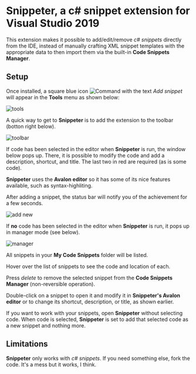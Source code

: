 # Snippeter, a c# snippet extension for Visual Studio 2019

This extension makes it possible to add/edit/remove *c# snippets* directly from the IDE, instead of manually crafting XML snippet templates with the appropriate data to then import them via the built-in **Code Snippets Manager**.

## Setup

Once installed, a square blue icon ![Command](https://user-images.githubusercontent.com/12540983/69513781-57237100-0f8c-11ea-922d-eba6925ddc74.png) with the text *Add snippet* will appear in the **Tools** menu as shown below:

![tools](https://user-images.githubusercontent.com/12540983/69513786-57bc0780-0f8c-11ea-85c9-5a57354c0565.png)

A quick way to get to **Snippeter** is to add the extension to the toolbar (botton right below).

![toolbar](https://user-images.githubusercontent.com/12540983/69513785-57bc0780-0f8c-11ea-8eb6-46229e087459.png)

If code has been selected in the editor when **Snippeter** is run, the window below pops up. There, it is possible to modify the code and add a description, shortcut, and title. The last two in red are required (as is some code).

**Snippeter** uses the **Avalon editor** so it has some of its nice features available, such as syntax-highliting.

After adding a snippet, the status bar will notify you of the achievement for a few seconds.

![add new](https://user-images.githubusercontent.com/12540983/69513780-57237100-0f8c-11ea-99c1-243414ec629d.png)

If **no** code has been selected in the editor when **Snippeter** is run, it pops up in manager mode (see below).

![manager](https://user-images.githubusercontent.com/12540983/69513784-57237100-0f8c-11ea-942a-047eba301f67.png)

All snippets in your **My Code Snippets** folder will be listed.

Hover over the list of snippets to see the code and location of each.

Press *delete* to remove the selected snippet from the **Code Snippets Manager** (non-reversible operation).

Double-click on a snippet to open it and modify it in **Snippeter's Avalon editor** or to change its shortcut, description, or title, as shown earlier.

If you want to work with your snippets, open **Snippeter** without selecting code. When code is selected, **Snippeter** is set to add that selected code as a new snippet and nothing more.

## Limitations

**Snippeter** only works with *c# snippets*. If you need something else, fork the code. It's a mess but it works, I think.
